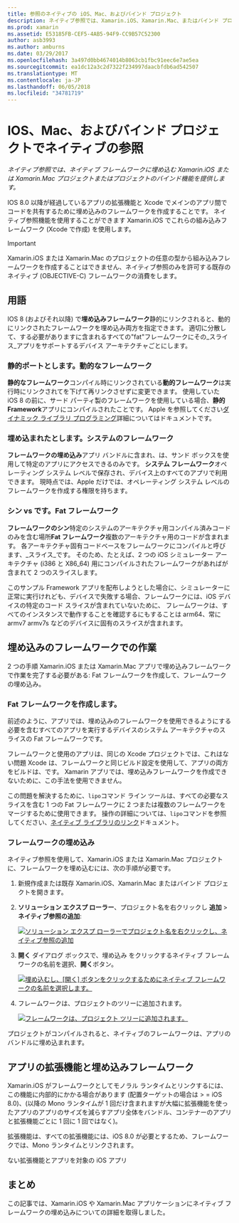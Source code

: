 ```yaml
---
title: 参照のネイティブの iOS、Mac、およびバインド プロジェクト
description: ネイティブ参照では、Xamarin.iOS、Xamarin.Mac、またはバインド プロジェクトにネイティブ フレームワークを埋め込む機能を提供します。
ms.prod: xamarin
ms.assetid: E53185FB-CEF5-4AB5-94F9-CC9B57C52300
author: asb3993
ms.author: amburns
ms.date: 03/29/2017
ms.openlocfilehash: 3a497d0bb4674014b8063cb1fbc91eec6e7ae5ea
ms.sourcegitcommit: ea1dc12a3c2d7322f234997daacbfdb6ad542507
ms.translationtype: MT
ms.contentlocale: ja-JP
ms.lasthandoff: 06/05/2018
ms.locfileid: "34781719"
---
```

# <a name="native-references-in-ios-mac-and-bindings-projects"></a>IOS、Mac、およびバインド プロジェクトでネイティブの参照

_ネイティブ参照では、ネイティブ フレームワークに埋め込む Xamarin.iOS または Xamarin.Mac プロジェクトまたはプロジェクトのバインド機能を提供します。_

IOS 8.0 以降が経過しているアプリの拡張機能と Xcode でメインのアプリ間でコードを共有するために埋め込みのフレームワークを作成することです。 ネイティブ参照機能を使用することができます Xamarin.iOS でこれらの組み込みフレームワーク (Xcode で作成) を使用します。
 
> [!IMPORTANT]
> Xamarin.iOS または Xamarin.Mac のプロジェクトの任意の型から組み込みフレームワークを作成することはできません、ネイティブ参照のみを許可する既存のネイティブ (OBJECTIVE-C) フレームワークの消費をします。

<a name="Terminology" />

## <a name="terminology"></a>用語

IOS 8 (およびそれ以降) で**埋め込みフレームワーク**静的にリンクされると、動的にリンクされたフレームワークを埋め込み両方を指定できます。 適切に分散して、する必要がありますに含まれるすべての"fat"フレームワークにその_スライス_アプリをサポートするデバイス アーキテクチャごとにします。

<a name="Static-vs-Dynamic-Frameworks" />

### <a name="static-vs-dynamic-frameworks"></a>静的ポートとします。動的なフレームワーク

**静的なフレームワーク**コンパイル時にリンクされている**動的フレームワーク**は実行時にリンクされてを下げて再リンクさせずに変更できます。 使用していた iOS 8 の前に、サード パーティ製のフレームワークを使用している場合、**静的 Framework**アプリにコンパイルされたことです。 Apple を参照してください[ダイナミック ライブラリ プログラミング](https://developer.apple.com/library/mac/documentation/DeveloperTools/Conceptual/DynamicLibraries/100-Articles/OverviewOfDynamicLibraries.html#//apple_ref/doc/uid/TP40001873-SW1)詳細についてはドキュメントです。

<a name="Embedded-vs-System-Frameworks" />

### <a name="embedded-vs-system-frameworks"></a>埋め込まれたとします。システムのフレームワーク

**フレームワークの埋め込み**アプリ バンドルに含まれ、は、サンド ボックスを使用して特定のアプリにアクセスできるのみです。 **システム フレームワーク**オペレーティング システム レベルで保存され、デバイス上のすべてのアプリで利用できます。 現時点では、Apple だけでは、オペレーティング システム レベルのフレームワークを作成する権限を持ちます。

<a name="Thin-vs-Fat-Frameworks" />

### <a name="thin-vs-fat-frameworks"></a>シン vs です。Fat フレームワーク

**フレームワークのシン**特定のシステムのアーキテクチャ用コンパイル済みコードのみを含む場所**Fat フレームワーク**複数のアーキテクチャ用のコードが含まれます。 各アーキテクチャ固有コードベースをフレームワークにコンパイルと呼びます、_スライス_です。 そのため、たとえば、2 つの iOS シミュレーター アーキテクチャ (i386 と X86_64) 用にコンパイルされたフレームワークがあればが含まれて 2 つのスライスします。

このサンプル Framework アプリを配布しようとした場合に、シミュレーターに正常に実行けれども、デバイスで失敗する場合、フレームワークには、iOS デバイスの特定のコード スライスが含まれていないために、 フレームワークは、すべてのインスタンスで動作することを確認するにもすることは arm64、常に armv7 armv7s などのデバイスに固有のスライスが含まれます。

<a name="Working-with-Embedded-Frameworks" />

## <a name="working-with-embedded-frameworks"></a>埋め込みのフレームワークでの作業

2 つの手順 Xamarin.iOS または Xamarin.Mac アプリで埋め込みフレームワークで作業を完了する必要がある: Fat フレームワークを作成して、フレームワークの埋め込み。

<a name="Overview" />

### <a name="creating-a-fat-framework"></a>Fat フレームワークを作成します。

前述のように、アプリでは、埋め込みのフレームワークを使用できるようにする必要を含むすべてのアプリを実行するデバイスのシステム アーキテクチャのスライスの Fat フレームワークです。

フレームワークと使用のアプリは、同じの Xcode プロジェクトでは、これはない問題 Xcode は、フレームワークと同じビルド設定を使用して、アプリの両方をビルドは、です。 Xamarin アプリでは、埋め込みフレームワークを作成できないために、この手法を使用できません。

この問題を解決するために、`lipo`コマンド ライン ツールは、すべての必要なスライスを含む 1 つの Fat フレームワークに 2 つまたは複数のフレームワークをマージするために使用できます。 操作の詳細については、`lipo`コマンドを参照してください、[ネイティブ ライブラリのリンク](~/ios/platform/native-interop.md)ドキュメント。

<a name="Embedding-a-Framework" />

### <a name="embedding-a-framework"></a>フレームワークの埋め込み

ネイティブ参照を使用して、Xamarin.iOS または Xamarin.Mac プロジェクトに、フレームワークを埋め込むには、次の手順が必要です。

1. 新規作成または既存 Xamarin.iOS、Xamarin.Mac またはバインド プロジェクトを開きます。
2. **ソリューション エクスプ ローラー**、プロジェクト名を右クリックし **追加** > **ネイティブ参照の追加**: 

    [![](native-references-images/ref01.png "ソリューション エクスプ ローラーでプロジェクト名を右クリックし、ネイティブ参照の追加")](native-references-images/ref01.png#lightbox)
3. **開く** ダイアログ ボックスで、埋め込み をクリックするネイティブ フレームワークの名前を選択、**開く**ボタン。 

    [![](native-references-images/ref02.png "埋め込むし、[開く] ボタンをクリックするためにネイティブ フレームワークの名前を選択します。")](native-references-images/ref02.png#lightbox)
4. フレームワークは、プロジェクトのツリーに追加されます。 

    [![](native-references-images/ref03.png "フレームワークは、プロジェクト ツリーに追加されます。")](native-references-images/ref03.png#lightbox)

プロジェクトがコンパイルされると、ネイティブのフレームワークは、アプリのバンドルに埋め込まれます。

<a name="App-Extensions-and-Embedded-Frameworks" />

## <a name="app-extensions-and-embedded-frameworks"></a>アプリの拡張機能と埋め込みフレームワーク

Xamarin.iOS がフレームワークとしてモノラル ランタイムとリンクするには、この機能に内部的にかかる場合があります (配置ターゲットの場合は > = iOS 8.0)、(以降の Mono ランタイムが 1 回だけ含まれますが大幅に拡張機能を使ったアプリのアプリのサイズを減らすアプリ全体をバンドル、コンテナーのアプリと拡張機能ごとに 1 回に 1 回ではなく)。

拡張機能は、すべての拡張機能には、iOS 8.0 が必要とするため、フレームワークでは、Mono ランタイムとリンクされます。

ない拡張機能とアプリを対象の iOS アプリ 

<a name="Summary" />

## <a name="summary"></a>まとめ

この記事では、Xamarin.iOS や Xamarin.Mac アプリケーションにネイティブ フレームワークの埋め込みについての詳細を取得しました。


